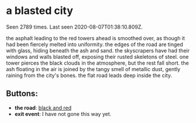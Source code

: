# a blasted city

Seen 2789 times. Last seen 2020-08-07T01:38:10.809Z.

the asphalt leading to the red towers ahead is smoothed over, as though it had been fiercely melted into uniformity. the edges of the road are tinged with glass, hiding beneath the ash and sand. the skyscrapers have had their windows and walls blasted off, exposing their rusted skeletons of steel. one tower pierces the black clouds in the atmosphere, but the rest fall short. the ash floating in the air is joined by the tangy smell of metallic dust, gently raining from the city's bones. the flat road leads deep inside the city.

## Buttons:

- **the road**: [black and red](black-and-red-to3ylz.md)
- **exit event**: I have not gone this way yet.